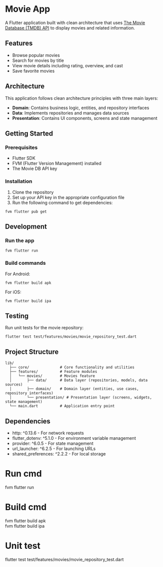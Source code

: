 # Movie App

A Flutter application built with clean architecture that uses [The Movie Database (TMDB) API](https://www.themoviedb.org/documentation/api) to display movies and related information.

## Features

- Browse popular movies
- Search for movies by title
- View movie details including rating, overview, and cast
- Save favorite movies

## Architecture

This application follows clean architecture principles with three main layers:

- **Domain**: Contains business logic, entities, and repository interfaces
- **Data**: Implements repositories and manages data sources
- **Presentation**: Contains UI components, screens and state management

## Getting Started

### Prerequisites

- Flutter SDK
- FVM (Flutter Version Management) installed
- The Movie DB API key

### Installation

1. Clone the repository
2. Set up your API key in the appropriate configuration file
3. Run the following command to get dependencies:

```
fvm flutter pub get
```

## Development

### Run the app

```
fvm flutter run
```

### Build commands

For Android:
```
fvm flutter build apk
```

For iOS:
```
fvm flutter build ipa
```

## Testing

Run unit tests for the movie repository:
```
flutter test test/features/movies/movie_repository_test.dart
```

## Project Structure

```
lib/
  ├── core/              # Core functionality and utilities
  ├── features/          # Feature modules
  │   └── movies/        # Movies feature
  │       ├── data/      # Data layer (repositories, models, data sources)
  │       ├── domain/    # Domain layer (entities, use cases, repository interfaces)
  │       └── presentation/ # Presentation layer (screens, widgets, state management)
  └── main.dart          # Application entry point
```

## Dependencies

- http: ^0.13.6 - For network requests
- flutter_dotenv: ^5.1.0 - For environment variable management
- provider: ^6.0.5 - For state management
- url_launcher: ^6.2.5 - For launching URLs
- shared_preferences: ^2.2.2 - For local storage

# Run cmd

fvm flutter run   

# Build cmd

fvm flutter build apk  
fvm flutter build ipa 

# Unit test 

flutter test test/features/movies/movie_repository_test.dart

